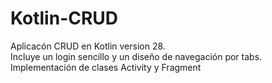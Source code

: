 # Kotlin-CRUD
Aplicacón CRUD en Kotlin version 28. 
<br>
Incluye un login sencillo y un diseño de navegación por tabs.
<br>
Implementación de clases Activity y Fragment
